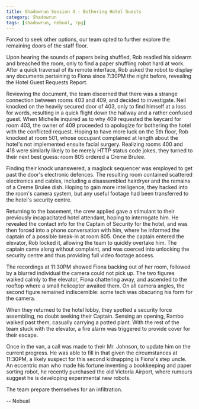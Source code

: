 ```yaml
---
title: Shadowrun Session 4 - Bothering Hotel Guests
category: Shadowrun
tags: [shadowrun, nebual, rpg]
---
```


Forced to seek other options, our team opted to further explore the remaining
doors of the staff floor.

Upon hearing the sounds of papers being shuffled, Rob
readied his sidearm and breached the room, only to find a paper shuffling robot
hard at work. After a quick traversal of its remote interface, Rob asked the
robot to display any documents pertaining to Fiona since 7:30PM the night
before, revealing the Hotel Guest Requests Report.

Reviewing the document, the team discerned that there was a strange connection
between rooms 403 and 409, and decided to investigate. Neil knocked on the
heavily secured door of 403, only to find himself at a loss for words, resulting
in a quick flight down the hallway and a rather confused guest. When Michelle
inquired as to why 409 requested the keycard for room 403, the owner of 409
proceeded to apologize for bothering the hotel with the conflicted request.
Hoping to have more luck on the 5th floor, Rob knocked at room 501, whose
occupant complained at length about the hotel's not implemented ensuite facial
surgery. Realizing rooms 400 and 418 were similarly likely to be merely HTTP
status code jokes, they turned to their next best guess: room 805 ordered a
Creme Brulee.

Finding their knock unanswered, a maglock sequencer was employed to get past the
door's electronic defences. The resulting room contained scattered electronics
and cables, including a disassembled hairdryer and the remains of a Creme
Brulee dish. Hoping to gain more intelligence, they hacked into the room's
camera system, but any useful footage had been transferred to the hotel's
security centre.

Returning to the basement, the crew applied gave a stimulant to their previously
incapacitated hotel attendant, hoping to interrogate him. He revealed the
contact info for the Captain of Security for the hotel, and was then forced into
a phone conversation with him, where he informed the captain of a possible
break-in at room 805. Once the captain entered the elevator, Rob locked it,
allowing the team to quickly overtake him. The captain came along without
complaint, and was coerced into unlocking the security centre and thus providing
full video footage access.

The recordings at 11:30PM showed Fiona backing out of her room, followed by a
blurred individual the camera could not pick up. The two figures walked calmly
to the elevator, Fiona chattering away, and ascended to the rooftop where a
small helicopter awaited them. On all camera angles, the second figure remained
indiscernible: some tech was obscuring his form for the camera.

When they returned to the hotel lobby, they spotted a security force assembling,
no doubt seeking their Captain. Sensing an opening, Rambo walked past them,
casually carrying a potted plant. With the rest of the team stuck with the
elevator, a fire alarm was triggered to provide cover for their escape.

Once in the van, a call was made to their Mr. Johnson, to update him on the
current progress. He was able to fill in that given the circumstances at
11:30PM, a likely suspect for this second kidnapping is Fiona's step uncle. An
eccentric man who made his fortune inventing a bookkeeping and paper sorting
robot, he recently purchased the old Victoria Airport, where rumours suggest he
is developing experimental new robots.

The team prepare themselves for an infiltration.

-- Nebual

